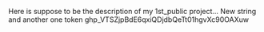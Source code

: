 Here is suppose to be the description of my 1st_public project...
New string and another one
token
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
